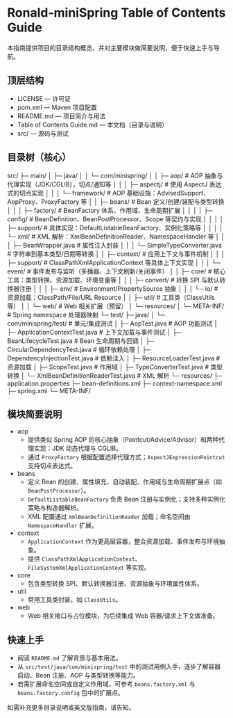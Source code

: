 # Ronald-miniSpring Table of Contents Guide

本指南提供项目的目录结构概览，并对主要模块做简要说明，便于快速上手与导航。

## 顶层结构

- LICENSE — 许可证
- pom.xml — Maven 项目配置
- README.md — 项目简介与用法
- Table of Contents Guide.md — 本文档（目录与说明）
- src/ — 源码与测试

## 目录树（核心）

src/
  ├─ main/
  │  ├─ java/
  │  │  └─ com/minispring/
  │  │     ├─ aop/                      # AOP 抽象与代理实现（JDK/CGLIB），切点/通知等
  │  │     │  ├─ aspectj/               # 使用 AspectJ 表达式的切点实现
  │  │     │  └─ framework/             # AOP 基础设施：AdvisedSupport、AopProxy、ProxyFactory 等
  │  │     ├─ beans/                    # Bean 定义/创建/装配与类型转换
  │  │     │  ├─ factory/               # BeanFactory 体系、作用域、生命周期扩展
  │  │     │  │  ├─ config/             # BeanDefinition、BeanPostProcessor、Scope 等契约与实现
  │  │     │  │  ├─ support/            # 具体实现：DefaultListableBeanFactory、实例化策略等
  │  │     │  │  └─ xml/                # XML 解析：XmlBeanDefinitionReader、NamespaceHandler 等
  │  │     │  ├─ BeanWrapper.java       # 属性注入封装
  │  │     │  └─ SimpleTypeConverter.java # 字符串到基本类型/日期等转换
  │  │     ├─ context/                  # 应用上下文与事件机制
  │  │     │  ├─ support/               # ClassPathXmlApplicationContext 等具体上下文实现
  │  │     │  └─ event/                 # 事件发布与监听（多播器、上下文刷新/关闭事件）
  │  │     ├─ core/                     # 核心工具：类型转换、资源加载、环境变量等
  │  │     │  ├─ convert/               # 转换 SPI 与默认转换器注册
  │  │     │  ├─ env/                   # Environment/PropertySource 抽象
  │  │     │  └─ io/                    # 资源加载：ClassPath/File/URL Resource
  │  │     ├─ util/                     # 工具类（ClassUtils 等）
  │  │     └─ web/                      # Web 相关扩展（预留）
  │  └─ resources/
  │     └─ META-INF/                    # Spring namespace 处理器映射
  └─ test/
     ├─ java/
     │  └─ com/minispring/test/         # 单元/集成测试
     │     ├─ AopTest.java              # AOP 功能测试
     │     ├─ ApplicationContextTest.java # 上下文加载与事件测试
     │     ├─ BeanLifecycleTest.java    # Bean 生命周期与回调
     │     ├─ CircularDependencyTest.java # 循环依赖处理
     │     ├─ DependencyInjectionTest.java # 依赖注入
     │     ├─ ResourceLoaderTest.java   # 资源加载
     │     ├─ ScopeTest.java            # 作用域
     │     ├─ TypeConverterTest.java    # 类型转换
     │     └─ XmlBeanDefinitionReaderTest.java # XML 解析
     └─ resources/
        ├─ application.properties
        ├─ bean-definitions.xml
        ├─ context-namespace.xml
        ├─ spring.xml
        └─ META-INF/

## 模块简要说明

- aop
  - 提供类似 Spring AOP 的核心抽象（Pointcut/Advice/Advisor）和两种代理实现：JDK 动态代理与 CGLIB。
  - 通过 `ProxyFactory` 根据配置选择代理方式；`AspectJExpressionPointcut` 支持切点表达式。
- beans
  - 定义 Bean 的创建、属性填充、自动装配、作用域与生命周期扩展点（如 `BeanPostProcessor`）。
  - `DefaultListableBeanFactory` 负责 Bean 注册与实例化；支持多种实例化策略与构造器解析。
  - XML 配置通过 `XmlBeanDefinitionReader` 加载；命名空间由 `NamespaceHandler` 扩展。
- context
  - `ApplicationContext` 作为更高层容器，整合资源加载、事件发布与环境抽象。
  - 提供 `ClassPathXmlApplicationContext`、`FileSystemXmlApplicationContext` 等实现。
- core
  - 包含类型转换 SPI、默认转换器注册、资源抽象与环境属性体系。
- util
  - 常用工具类封装，如 `ClassUtils`。
- web
  - Web 相关接口与占位模块，为后续集成 Web 容器/请求上下文做准备。

## 快速上手

- 阅读 `README.md` 了解背景与基本用法。
- 从 `src/test/java/com/minispring/test` 中的测试用例入手，逐步了解容器启动、Bean 注册、AOP 与类型转换等能力。
- 若需扩展命名空间或自定义作用域，可参考 `beans.factory.xml` 与 `beans.factory.config` 包中的扩展点。

如需补充更多目录说明或英文版指南，请告知。
